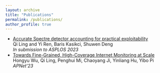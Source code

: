 ```yaml
---
layout: archive
title: "Publications"
permalink: /publications/
author_profile: true
---
```


- [Accurate Spectre detector accounting for practical exploitability](/publications/)  
  Qi Ling and Yi Ren, Baris Kasikci, Shuwen Deng  
  *In submission to ASPLOS 2023*
- [Towards Fine-Grained, High-Coverage Internet Monitoring at Scale](/files/sec5-towards_fine_grained.pdf)  
  Hongyu Wu, Qi Ling, Penghui Mi, Chaoyang Ji, Yinliang Hu, Yibo Pi  
  *APNet'23*

<!-- {% if author.googlescholar %}
  You can also find my articles on <u><a href="{{author.googlescholar}}">my Google Scholar profile</a>.</u>
{% endif %}

{% include base_path %}

{% for post in site.publications reversed %}
  {% include archive-single.html %}
{% endfor %} -->
